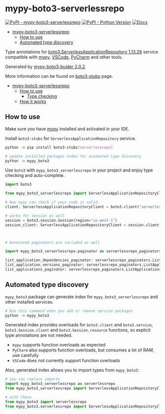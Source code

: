 # mypy-boto3-serverlessrepo

[![PyPI - mypy-boto3-serverlessrepo](https://img.shields.io/pypi/v/mypy-boto3-serverlessrepo.svg?color=blue)](https://pypi.org/project/mypy-boto3-serverlessrepo)
[![PyPI - Python Version](https://img.shields.io/pypi/pyversions/mypy-boto3-serverlessrepo.svg?color=blue)](https://pypi.org/project/mypy-boto3-serverlessrepo)
[![Docs](https://img.shields.io/readthedocs/mypy-boto3-builder.svg?color=blue)](https://mypy-boto3-builder.readthedocs.io/)

- [mypy-boto3-serverlessrepo](#mypy-boto3-serverlessrepo)
  - [How to use](#how-to-use)
  - [Automated type discovery](#automated-type-discovery)


Type annotations for
[boto3.ServerlessApplicationRepository 1.13.26](https://boto3.amazonaws.com/v1/documentation/api/1.13.26/reference/services/serverlessrepo.html#ServerlessApplicationRepository) service
compatible with [mypy](https://github.com/python/mypy), [VSCode](https://code.visualstudio.com/),
[PyCharm](https://www.jetbrains.com/pycharm/) and other tools.

Generated by [mypy-boto3-buider 2.0.2](https://github.com/vemel/mypy_boto3_builder).

More information can be found on [boto3-stubs](https://pypi.org/project/boto3-stubs/) page.

- [mypy-boto3-serverlessrepo](#mypy-boto3-serverlessrepo)
  - [How to use](#how-to-use)
    - [Type checking](#type-checking)
  - [How it works](#how-it-works)

## How to use

Make sure you have [mypy](https://github.com/python/mypy) installed and activated in your IDE.

Install `boto3-stubs` for `ServerlessApplicationRepository` service.

```bash
python -m pip install boto3-stubs[serverlessrepo]

# update installed packages index for automated type discovery
python -m mypy_boto3
```

Use `boto3` with `mypy_boto3_serverlessrepo` in your project and enjoy type checking and auto-complete.

```python
import boto3

from mypy_boto3_serverlessrepo import ServerlessApplicationRepositoryClient

# Now mypy can check if your code is valid.
client: ServerlessApplicationRepositoryClient = boto3.client("serverlessrepo")

# works for session as well
session = boto3.session.Session(region="us-west-1")
session_client: ServerlessApplicationRepositoryClient = session.client("serverlessrepo")



# Annotated paginators are included as well

import mypy_boto3_serverlessrepo.paginator as serverlessrepo_paginators

list_application_dependencies_paginator: serverlessrepo_paginators.ListApplicationDependenciesPaginator = client.get_paginator("list_application_dependencies")
list_application_versions_paginator: serverlessrepo_paginators.ListApplicationVersionsPaginator = client.get_paginator("list_application_versions")
list_applications_paginator: serverlessrepo_paginators.ListApplicationsPaginator = client.get_paginator("list_applications")
```

## Automated type discovery

`mypy_boto3` package can generate index for `mypy_boto3_serverlessrepo` and other installed services.

```bash
# Run this command when you add or remove service packages
python -m mypy_boto3
```

Generated index provides overloads for `boto3.client` and `boto3.service`,
`boto3.Session.client` and `boto3.Session.resource` functions,
so explicit type annotations are not needed.

- `mypy` supports function overloads as expected
- `PyCharm` also supports function overloads, but consumes a lot of RAM, use carefully
- `VSCode` does not currently support function overloads

Also, generated index allows you to import types from `mypy_boto3`:

```python
# you can replace imports
import mypy_boto3_serverlessrepo as serverlessrepo
from mypy_boto3_serverlessrepo import ServerlessApplicationRepositoryClient

# with these
from mypy_boto3 import serverlessrepo
from mypy_boto3.serverlessrepo import ServerlessApplicationRepositoryClient
```